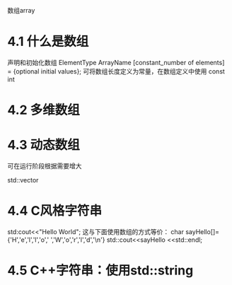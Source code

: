 数组array

# 4.1 什么是数组

声明和初始化数组
ElementType ArrayName [constant_number of elements] = {optional initial values};
可将数组长度定义为常量，在数组定义中使用     const  int

# 4.2 多维数组

# 4.3 动态数组

可在运行阶段根据需要增大

std::vector 

# 4.4 C风格字符串

std:cout<<"Hello World";
这与下面使用数组的方式等价：
char sayHello[]={'H','e','l','l','o',' ','W','o','r','l','d','\n'}
std::cout<<sayHello <<std::endl;

# 4.5 C++字符串：使用std::string

